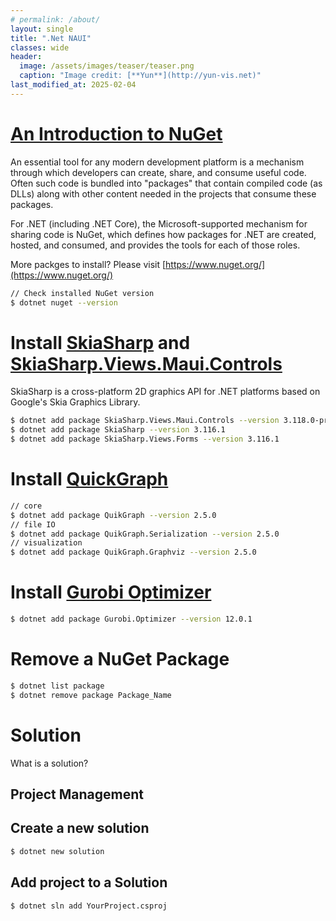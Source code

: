 ```yaml
---
# permalink: /about/
layout: single
title: ".Net NAUI"
classes: wide
header:
  image: /assets/images/teaser/teaser.png
  caption: "Image credit: [**Yun**](http://yun-vis.net)"
last_modified_at: 2025-02-04
---
```


# [An Introduction to NuGet](https://learn.microsoft.com/en-us/nuget/what-is-nuget)
An essential tool for any modern development platform is a mechanism through which developers can create, share, and consume useful code. Often such code is bundled into "packages" that contain compiled code (as DLLs) along with other content needed in the projects that consume these packages.

For .NET (including .NET Core), the Microsoft-supported mechanism for sharing code is NuGet, which defines how packages for .NET are created, hosted, and consumed, and provides the tools for each of those roles.

More packges to install? Please visit [https://www.nuget.org/](https://www.nuget.org/)

```bash
// Check installed NuGet version
$ dotnet nuget --version
```
# Install [SkiaSharp](https://www.nuget.org/packages/SkiaSharp/) and [SkiaSharp.Views.Maui.Controls](https://www.nuget.org/packages/SkiaSharp.Views.Maui.Controls/3.118.0-preview.2.3)
SkiaSharp is a cross-platform 2D graphics API for .NET platforms based on Google's Skia Graphics Library. 
```bash
$ dotnet add package SkiaSharp.Views.Maui.Controls --version 3.118.0-preview.2.3
$ dotnet add package SkiaSharp --version 3.116.1
$ dotnet add package SkiaSharp.Views.Forms --version 3.116.1
```

# Install [QuickGraph](https://www.nuget.org/packages/QuikGraph)
```bash
// core
$ dotnet add package QuikGraph --version 2.5.0
// file IO
$ dotnet add package QuikGraph.Serialization --version 2.5.0
// visualization
$ dotnet add package QuikGraph.Graphviz --version 2.5.0
```
# Install [Gurobi Optimizer](https://www.nuget.org/packages/Gurobi.Optimizer)
```bash
$ dotnet add package Gurobi.Optimizer --version 12.0.1
```

# Remove a NuGet Package
```bash
$ dotnet list package
$ dotnet remove package Package_Name
```

# Solution
What is a solution?

## Project Management

## Create a new solution
```bash
$ dotnet new solution
```

## Add project to a Solution

```bash
$ dotnet sln add YourProject.csproj
```
